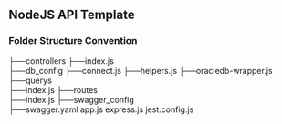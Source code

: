 ## NodeJS API Template 

### Folder Structure Convention

├──controllers
    ├──index.js    
├──db_config
    ├──connect.js
    ├──helpers.js
    ├──oracledb-wrapper.js  
├──querys  
    ├──index.js
├──routes  
    ├──index.js
├──swagger_config  
    ├──swagger.yaml
app.js
express.js
jest.config.js

